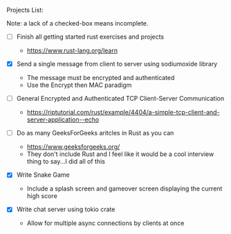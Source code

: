 Projects List:

Note: a lack of a checked-box means incomplete.

  - [ ] Finish all getting started rust exercises and projects
    - https://www.rust-lang.org/learn

  - [x] Send a single message from client to server using sodiumoxide library
    - The message must be encrypted and authenticated
    - Use the Encrypt then MAC paradigm

  - [ ] General Encrypted and Authenticated TCP Client-Server Communication
    - https://riptutorial.com/rust/example/4404/a-simple-tcp-client-and-server-application--echo

  - [ ] Do as many GeeksForGeeks aritcles in Rust as you can
    - https://www.geeksforgeeks.org/
    - They don't include Rust and I feel like it would be a cool interview thing to say...I did all of this

  - [x] Write Snake Game
    - Include a splash screen and gameover screen displaying the current high score

  - [x] Write chat server using tokio crate
    - Allow for multiple async connections by clients at once